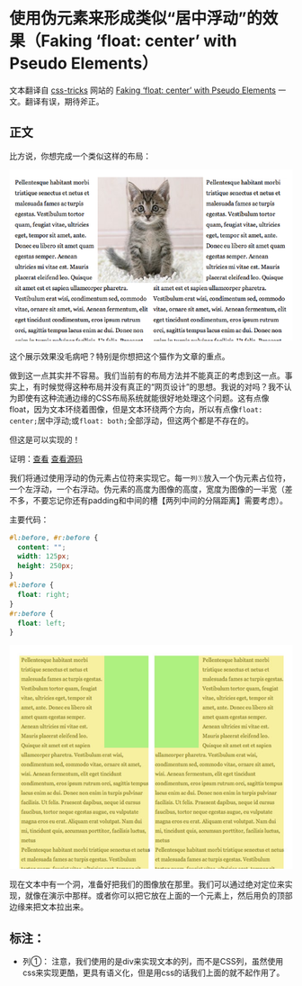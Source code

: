 # 使用伪元素来形成类似“居中浮动”的效果（Faking ‘float: center’ with Pseudo Elements）
文本翻译自 [css-tricks](https://css-tricks.com/) 网站的 [Faking ‘float: center’ with Pseudo Elements](https://css-tricks.com/float-center/) 一文。翻译有误，期待斧正。

## 正文
比方说，你想完成一个类似这样的布局：

![](https://github.com/kuckboy1994/Blog/blob/master/images/css-tricks/catinmiddle1.png)

这个展示效果没毛病吧？特别是你想把这个猫作为文章的重点。

做到这一点其实并不容易。我们当前有的布局方法并不能真正的考虑到这一点。事实上，有时候觉得这种布局并没有真正的“网页设计”的思想。我说的对吗？我不认为即使有这种流通边缘的CSS布局系统就能很好地处理这个问题。这有点像float，因为文本环绕着图像，但是文本环绕两个方向，所以有点像`float: center;`居中浮动;或`float: both;`全部浮动，但这两个都是不存在的。

但这是可以实现的！

证明：[查看](https://css-tricks.com/examples/FloatBoth/) [查看源码](https://github.com/kuckboy1994/Blog/blob/master/demo/css-tricks/float-both/index.html)

我们将通过使用浮动的伪元素占位符来实现它。每一`列①`放入一个伪元素占位符，一个左浮动，一个右浮动。伪元素的高度为图像的高度，宽度为图像的一半宽（差不多，不要忘记你还有padding和中间的槽【两列中间的分隔距离】需要考虑）。

主要代码：

```css
#l:before, #r:before { 
  content: ""; 
  width: 125px; 
  height: 250px; 
}
#l:before { 
  float: right; 
}
#r:before { 
  float: left; 
}
```

![](https://github.com/kuckboy1994/Blog/blob/master/images/css-tricks/psuedoplaceholders.jpg)

现在文本中有一个洞，准备好把我们的图像放在那里。我们可以通过绝对定位来实现，就像在演示中那样。或者你可以把它放在上面的一个元素上，然后用负的顶部边缘来把文本拉出来。

## 标注：
- 列①： 注意，我们使用的是div来实现文本的列，而不是CSS列，虽然使用css来实现更酷，更具有语义化，但是用css的话我们上面的就不起作用了。